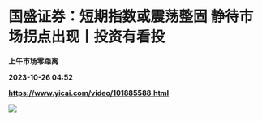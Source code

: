 # 国盛证券：短期指数或震荡整固 静待市场拐点出现丨投资有看投
**上午市场零距离**

**2023-10-26 04:52**

**https://www.yicai.com/video/101885588.html**

![](http://imgcdn.yicai.com/vms-new/2023/10/7f02445c-3e4f-41b3-a322-9c3e4bb1b5f8_TIZB.jpg)